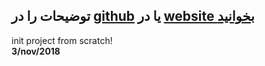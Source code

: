 <meta http-equiv="Content-Type" content="text/html; charset=utf-8" />
<h2 dir:"rtl"> توضیحات را در <a href="https://github.com/Work-Plus/Gleem/wiki/%D8%AA%D9%88%D8%B6%DB%8C%D8%AD%D8%A7%D8%AA">github</a> یا در <a href="https://workp.ir/gleem/">website بخوانید </a></h2>


init project from scratch!<br>
**3/nov/2018**
